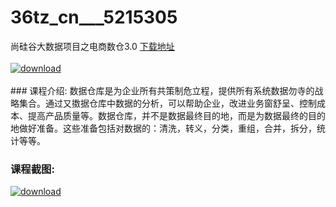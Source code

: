 # 36tz_cn___5215305
尚硅谷大数据项目之电商数仓3.0
[下载地址](http://www.36tz.cn/article/5215305 "下载地址")
<br/></br>[![download](http://36tz.cn/muke_img/2020_09_2-37.png "下载地址")](http://www.36tz.cn/article/5215305 "下载地址")
<br/></br>### 课程介绍:
数据仓库是为企业所有共策制危立程，提供所有系统数据勿寺的战略集合。通过又擞据仓库中数据的分析，可以帮助企业，改进业务窗舒呈、控制成本、提高产品质量等。数据仓库，并不是数据最终目的地，而是为数据最终的目的地做好准备。这些准备包括对数据的：清洗，转义，分类，重组，合并，拆分，统计等等。

### 课程截图:
[![download](http://36tz.cn/muke_img/2020_09_1-37.png "下载地址")](http://www.36tz.cn/article/5215305 "下载地址")
